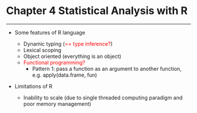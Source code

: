 # Chapter 4 Statistical Analysis with R

---

- Some features of R language

  * Dynamic typing (<font color='red'>== type inference?</font>)
  * Lexical scoping
  * Object oriented (everything is an object)
  * <font color='red'>Functional programming?</font>
    + Pattern 1: pass a function as an argument to another function, e.g. apply(data.frame, fun)

- Limitations of R

  * Inability to scale (due to single threaded computing paradigm and poor memory management)

